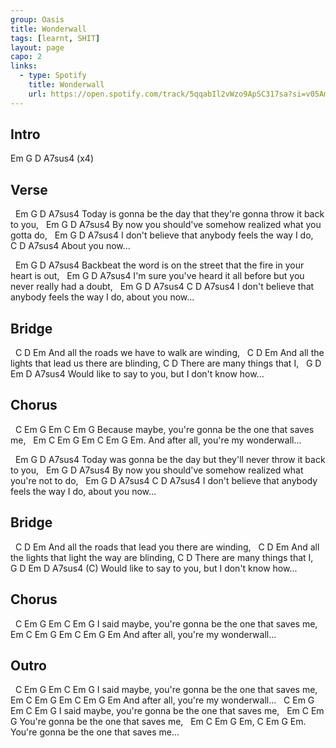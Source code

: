 ```yaml
---
group: Oasis
title: Wonderwall
tags: [learnt, SHIT]
layout: page
capo: 2
links: 
  - type: Spotify
    title: Wonderwall
    url: https://open.spotify.com/track/5qqabIl2vWzo9ApSC317sa?si=v05AmsWbT6ye4_pYFHg05Q
---
```


## Intro

Em G D A7sus4  (x4)

## Verse

&nbsp;   Em         G                  D                      A7sus4
Today is gonna be the day that they're gonna throw it back to you,
&nbsp;   Em       G         D                A7sus4
By now you should've somehow realized what you gotta do,
&nbsp;   Em              G       D           A7sus4
I don't believe that anybody feels the way I do,
&nbsp;    C    D A7sus4
About you now...

&nbsp;   Em             G                              D               A7sus4
Backbeat the word is on the street that the fire in your heart is out,
&nbsp;   Em                G                           D               A7sus4
I'm sure you've heard it all before but you never really had a doubt,
&nbsp;   Em              G       D            A7sus4        C    D A7sus4
I don't believe that anybody feels the way I do, about you now...

## Bridge

&nbsp;   C                D             Em
And all the roads we have to walk are winding,
&nbsp;   C            D                  Em
And all the lights that lead us there are blinding,
C              D
There are many things that I,
&nbsp;     G       D      Em         D          A7sus4
Would like to say to you, but I don't know how...

## Chorus

&nbsp;       C   Em G       Em                    C     Em G
Because maybe,  you're gonna be the one that saves me,
&nbsp;   Em    C Em G          Em    C     Em G Em.
And after all,  you're my wonderwall...

&nbsp;   Em          G                  D                      A7sus4
Today was gonna be the day but they'll never throw it back to you,
&nbsp;   Em        G         D                    A7sus4
By now you should've somehow realized what you're not to do,
&nbsp;   Em              G       D            A7sus4        C    D A7sus4
I don't believe that anybody feels the way I do, about you now...

## Bridge

&nbsp;   C                  D                 Em
And all the roads that lead you there are winding,
&nbsp;   C            D                  Em
And all the lights that light the way are blinding,
C              D
There are many things that I,
&nbsp;     G       D      Em         D          A7sus4 (C)
Would like to say to you, but I don't know how...

## Chorus

&nbsp;       C   Em G       Em                    C     Em G
I said maybe,  you're gonna be the one that saves me,
&nbsp;    Em    C Em G          Em    C     Em G Em
And after all,  you're my wonderwall...

## Outro

&nbsp;      C   Em G       Em                    C     Em G
I said maybe,  you're gonna be the one that saves me,
&nbsp;  Em    C Em G          Em    C     Em G Em
And after all,  you're my wonderwall...
&nbsp;    C   Em G       Em                    C     Em G
I said maybe,  you're gonna be the one that saves me,
&nbsp;    Em                    C     Em G
You're gonna be the one that saves me,
&nbsp;    Em                    C     Em G Em, C Em G Em.
You're gonna be the one that saves me...
